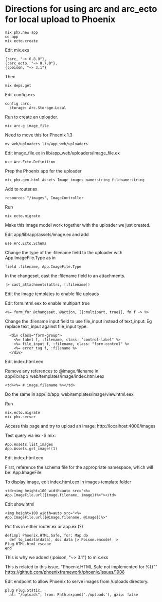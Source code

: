 # Directions for using arc and arc_ecto for local upload to Phoenix

```
mix phx.new app
cd app
mix ecto.create
```


Edit mix.exs

```
{:arc, "~> 0.8.0"},
{:arc_ecto, "~> 0.7.0"},
{:poison, "~> 3.1"}
```

Then

```
mix deps.get
```


Edit config.exs
```
config :arc,
  storage: Arc.Storage.Local
```


Run to create an uploader.

```
mix arc.g image_file
```


Need to move this for Phoenix 1.3
```
mv web/uploaders lib/app_web/uploaders
```


Edit image_file.ex in lib/app_web/uploaders/image_file.ex
```
use Arc.Ecto.Definition
```


Prep the Phoenix app for the uploader

```
mix phx.gen.html Assets Image images name:string filename:string
```

Add to router.ex
```
resources "/images", ImageController
```

Run 
```
mix ecto.migrate
```


Make this Image model work together with the uploader we just created.

Edit app/lib/app/assets/image.ex and add

```
use Arc.Ecto.Schema
```

Change the type of the :filename field to the uploader with App.ImageFile.Type as in
```
field :filename, App.ImageFile.Type
```

In the changeset, cast the :filename field to an attachments.
```
|> cast_attachments(attrs, [:filename])
```


Edit the image templates to enable file uploads

Edit form.html.eex to enable multipart true

```
<%= form_for @changeset, @action, [{:multipart, true}], fn f -> %>
```

Change the :filename input field to use file_input instead of text_input:
Eg replace text_input against file_input type.
```
  <div class="form-group">
    <%= label f, :filename, class: "control-label" %>
    <%= file_input f, :filename, class: "form-control" %>
    <%= error_tag f, :filename %>
  </div>
```

Edit index.html.eex

Remove any references to @image.filename in app/lib/app_web/templates/image/index.html.eex
```
<td><%= # image.filename %></td>
```

Do the same in app/lib/app_web/templates/image/view.html.eex


Run
```
mix.ecto.migrate
mix phx.server
```

Access this page and try to upload an image:
http://localhost:4000/images

Test query via iex -S mix:
```
App.Assets.list_images
App.Assets.get_image!(1)
```

Edit index.html.eex

First, reference the schema file for the appropriate namespace, which will be:
App.ImageFile

To display image, edit index.html.eex in images template folder
```
<td><img height=100 width=auto src="<%= App.ImageFile.url({image.filename, image})%>"></td>
```

Edit show.html
```
<img height=100 width=auto src="<%=  App.ImageFile.url({@image.filename, @image})%>"
```


Put this in either router.ex or app.ex (?)

```
defimpl Phoenix.HTML.Safe, for: Map do
  def to_iodata(data), do: data |> Poison.encode! |> Plug.HTML.html_escape
end
```

This is why we added {:poison, "~> 3.1"} to mix.exs

This is related to this issue, 
"Phoenix.HTML.Safe not implemented for %{}""
https://github.com/phoenixframework/phoenix/issues/1908


Edit endpoint to allow Phoenix to serve images from /uploads directory.

```
plug Plug.Static, 
  at: "/uploads", from: Path.expand('./uploads'), gzip: false
```

